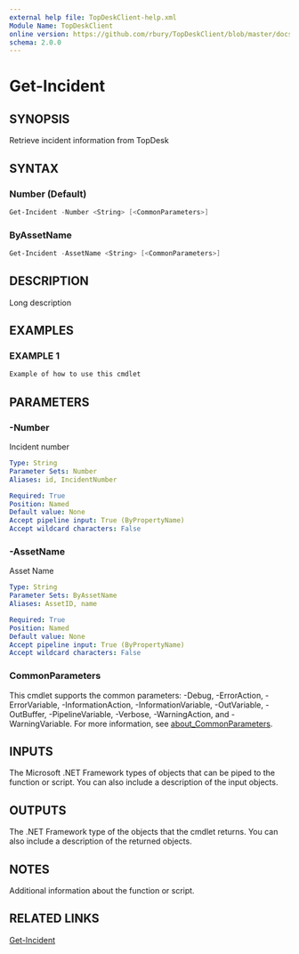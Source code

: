 ```yaml
---
external help file: TopDeskClient-help.xml
Module Name: TopDeskClient
online version: https://github.com/rbury/TopDeskClient/blob/master/docs/Get-Incidnet.md
schema: 2.0.0
---
```


# Get-Incident

## SYNOPSIS

Retrieve incident information from TopDesk

## SYNTAX

### Number (Default)

``` Powershell
Get-Incident -Number <String> [<CommonParameters>]
```

### ByAssetName

``` Powershell
Get-Incident -AssetName <String> [<CommonParameters>]
```

## DESCRIPTION

Long description

## EXAMPLES

### EXAMPLE 1

``` Powershell
Example of how to use this cmdlet
```

## PARAMETERS

### -Number

Incident number

```yaml
Type: String
Parameter Sets: Number
Aliases: id, IncidentNumber

Required: True
Position: Named
Default value: None
Accept pipeline input: True (ByPropertyName)
Accept wildcard characters: False
```

### -AssetName

Asset Name

```yaml
Type: String
Parameter Sets: ByAssetName
Aliases: AssetID, name

Required: True
Position: Named
Default value: None
Accept pipeline input: True (ByPropertyName)
Accept wildcard characters: False
```

### CommonParameters

This cmdlet supports the common parameters: -Debug, -ErrorAction, -ErrorVariable, -InformationAction, -InformationVariable, -OutVariable, -OutBuffer, -PipelineVariable, -Verbose, -WarningAction, and -WarningVariable. For more information, see [about_CommonParameters](http://go.microsoft.com/fwlink/?LinkID=113216).

## INPUTS

The Microsoft .NET Framework types of objects that can be piped to the function or script.
You can also include a description of the input objects.

## OUTPUTS

The .NET Framework type of the objects that the cmdlet returns.
You can also include a description of the returned objects.

## NOTES

Additional information about the function or script.

## RELATED LINKS

[Get-Incident](https://github.com/rbury/TopDeskClient/blob/master/docs/Get-Incident.md)
